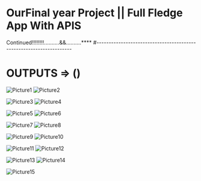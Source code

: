 # OurFinal year Project || Full Fledge App With APIS

 Continued!!!!!!!!..........&&..........****
[]()
#--------------------------------------------------------------------
# OUTPUTS => ()


   ![Picture1](https://github.com/user-attachments/assets/0c4b8d09-266f-4315-923a-500f4da42dcf)              ![Picture2](https://github.com/user-attachments/assets/be765484-e4af-42f5-8b32-c54a2c53457d)

   ![Picture3](https://github.com/user-attachments/assets/5807452a-9430-4212-830b-4fa8b8328dc2)              ![Picture4](https://github.com/user-attachments/assets/8c293501-2f1d-4feb-b521-1fa1f95613ad)

   ![Picture5](https://github.com/user-attachments/assets/8c2876c2-c188-42b4-92c4-31b29f67cac0)              ![Picture6](https://github.com/user-attachments/assets/87dc143b-899d-4891-9ce7-f7d79cac915d)

   ![Picture7](https://github.com/user-attachments/assets/4b1e0642-76ae-43c6-8664-f5adee60fd34)              ![Picture8](https://github.com/user-attachments/assets/53463a7b-f504-4278-8f0d-d198ec1c1b10)

   ![Picture9](https://github.com/user-attachments/assets/3aa6c77f-166e-40d4-96b3-8bc522ed3daa)              ![Picture10](https://github.com/user-attachments/assets/273145a6-dc8a-4001-87cf-f97ff73e4037)

   ![Picture11](https://github.com/user-attachments/assets/a5539eb8-294e-4bc2-be7c-a04ef3675101)              ![Picture12](https://github.com/user-attachments/assets/1c98f7be-f5c7-47e9-ace9-0369e3ea70c4)

   ![Picture13](https://github.com/user-attachments/assets/2fa60b8f-ceea-4e01-b79f-fda4b92efac9)              ![Picture14](https://github.com/user-attachments/assets/902dc8ac-c1e0-4cec-b179-5f2292f5cdc6)

        
   ![Picture15](https://github.com/user-attachments/assets/af77e07a-da09-4892-bd61-8ba7f1dd4a7f)
